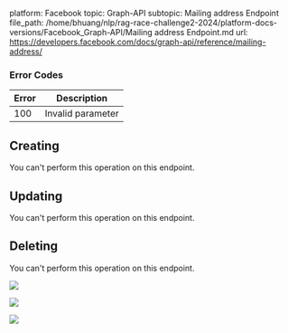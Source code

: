 platform: Facebook
topic: Graph-API
subtopic: Mailing address Endpoint
file_path: /home/bhuang/nlp/rag-race-challenge2-2024/platform-docs-versions/Facebook_Graph-API/Mailing address Endpoint.md
url: https://developers.facebook.com/docs/graph-api/reference/mailing-address/

### Error Codes

| Error | Description |
| --- | --- |
| 100 | Invalid parameter |

## Creating

You can't perform this operation on this endpoint.

## Updating

You can't perform this operation on this endpoint.

## Deleting

You can't perform this operation on this endpoint.

![](https://www.facebook.com/tr?id=675141479195042&ev=PageView&noscript=1)

![](https://www.facebook.com/tr?id=574561515946252&ev=PageView&noscript=1)

![](https://www.facebook.com/tr?id=1754628768090156&ev=PageView&noscript=1)